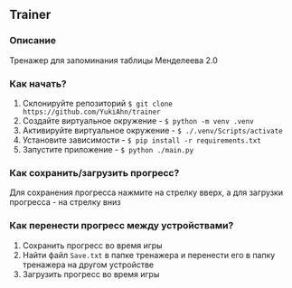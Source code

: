 ## Trainer
### Описание
Тренажер для запоминания таблицы Менделеева 2.0

### Как начать?
1. Склонируйте репозиторий `$ git clone https://github.com/YukiAhn/trainer`
2. Создайте виртуальное окружение -  `$ python -m venv .venv`
3. Активируйте виртуальное окружение - `$ ./.venv/Scripts/activate`
4. Установите зависимости - `$ pip install -r requirements.txt`
5. Запустите приложение - `$ python ./main.py`

### Как сохранить/загрузить прогресс?
Для сохранения прогресса нажмите на стрелку вверх, а для загрузки прогресса - на стрелку вниз

### Как перенести прогресс между устройствами?
1. Сохранить прогресс во время игры
2. Найти файл `Save.txt` в папке тренажера и перенести его в папку тренажера на другом устройстве
3. Загрузить прогресс во время игры
